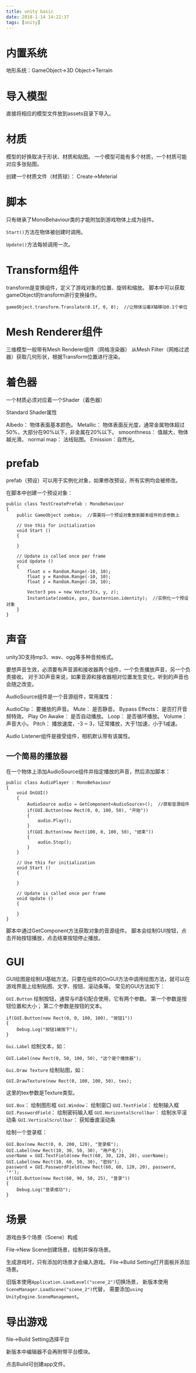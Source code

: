 ```yaml
---
title: unity basic
date: 2018-1-14 14:22:37
tags: [unity]
---
```


# 内置系统

地形系统：GameObject->3D Object->Terrain

# 导入模型

直接将相应的模型文件放到assets目录下导入。

# 材质

模型的好换取决于形状、材质和贴图。
一个模型可能有多个材质，一个材质可能对应多张贴图。

创建一个材质文件（材质球）： Create->Meterial

# 脚本

只有继承了MonoBehaviour类的才能附加到游戏物体上成为组件。

`Start()`方法在物体被创建时调用。

`Update()`方法每帧调用一次。


# Transform组件

transform是变换组件，定义了游戏对象的位置、旋转和缩放。
脚本中可以获取gameObject的transform进行变换操作。
```
gameObject.transform.Translate(0.1f, 0, 0);  //让物体沿着X轴移动0.1个单位
```

# Mesh Renderer组件

三维模型一般带有Mesh Renderer组件（网格渲染器）
从Mesh Filter（网格过滤器）获取几何形状，根据Transform位置进行渲染。

# 着色器

一个材质必须对应着一个Shader（着色器）

Standard Shader属性

Albedo： 物体表面基本颜色。
Metallic： 物体表面反光度，通常金属物体超过50%，大部分在90%以下，非金属在20%以下。
smoonthness： 值越大，物体越光滑。
normal map： 法线贴图。
Emission：自然光。

# prefab

prefab（预设）可以用于实例化对象，如果修改预设，所有实例均会被修改。

在脚本中创建一个预设对象：

```
public class TestCreatePrefab : MonoBehaviour
{
    public GameObject zombie;  //需要将一个预设对象放到脚本组件的该参数上

	// Use this for initialization
	void Start ()
    {
		
	}
	
	// Update is called once per frame
	void Update ()
    {
        float x = Random.Range(-10, 10);
        float y = Random.Range(-10, 10);
        float z = Random.Range(-10, 10);

        Vector3 pos = new Vector3(x, y, z);
        Instantiate(zombie, pos, Quaternion.identity);  //实例化一个预设对象
	}
}
```

# 声音

unity3D支持mp3、wav、ogg等多种音频格式。

要想声音生效，必须要有声音源和接收器两个组件，一个负责播放声音，另一个负责接收。
对于3D声音来说，如果音源和接收器相对位置发生变化，听到的声音也会随之改变。

AudioSource组件是一个音源组件，常用属性：

AudioClip： 要播放的声音。
Mute： 是否静音。
Bypass Effects： 是否打开音频特效。
Play On Awake： 是否自动播放。
Loop： 是否循环播放。
Volume： 声音大小。
Pitch： 播放速度，-3 ~ 3，1正常播放，大于1加速，小于1减速。

Audio Listener组件是接受组件，相机默认带有该属性。

## 一个简易的播放器

在一个物体上添加AudioSource组件并指定播放的声音，然后添加脚本：

```
public class AudioPlayer : MonoBehaviour
{
    void OnGUI()
    {
        AudioSource audio = GetComponent<AudioSource>();  //获取音源组件
        if(GUI.Button(new Rect(0, 0, 100, 50), "开始"))
        {
            audio.Play();
        }
        if(GUI.Button(new Rect(100, 0, 100, 50), "结束"))
        {
            audio.Stop();
        }
    }

    // Use this for initialization
    void Start ()
    {
		
	}
	
	// Update is called once per frame
	void Update ()
    {
		
	}
}

```
脚本中通过GetComponent方法获取对象的音源组件。
脚本会绘制GUI按钮，点击开始按钮播放，点击结束按钮停止播放。

# GUI

GUI绘图是绘制UI基础方法，只要在组件的OnGUI方法中调用绘图方法，就可以在游戏界面上绘制贴图、文字、按钮、滚动条等。
常见的GUI方法如下：

`GUI.Button`
绘制按钮，通常与if语句配合使用，它有两个参数。
第一个参数是按钮位置和大小；
第二个参数是按钮的文本。
```
if(GUI.Button(new Rect(0, 0, 100, 100), "按钮1"))
{
	Debug.Log("按钮1被按下");
}
```

`Gui.Label`
绘制文本，如：
```
GUI.Label(new Rect(0, 50, 100, 50), "这个是个播放器");
```

`Gui.Draw Texture`
绘制贴图，如：
```
GUI.DrawTexture(new Rect(0, 100, 100, 50), tex);
```
这里的tex参数是Texture类型。

`GUI.Box`： 绘制图形框
`GUI.Window`： 绘制窗口
`GUI.TextField`： 绘制输入框
`GUI.PasswordField`： 绘制密码输入框
`GUI.HorizontalScrollbar`： 绘制水平滚动条
`GUI.VerticalScrollbar`： 获知垂直滚动条

绘制一个登录框：
```
GUI.Box(new Rect(0, 0, 200, 120), "登录框");
GUI.Label(new Rect(10, 30, 50, 30), "用户名");
userName = GUI.TextField(new Rect(60, 30, 120, 20), userName);
GUI.Label(new Rect(10, 60, 50, 30), "密码");
password = GUI.PasswordField(new Rect(60, 60, 120, 20), password, '*');
if(GUI.Button(new Rect(60, 90, 50, 25), "登录"))
{
    Debug.Log("登录成功");
}
```

# 场景

游戏由多个场景（Scene）构成

File->New Scene创建场景，绘制并保存场景。

生成游戏时，只有添加的场景才会编入游戏。
File->Build Setting打开面板并添加场景。

旧版本使用`Application.LoadLevel("scene_2")`切换场景，
新版本使用`SceneManager.LoadScene("scene_2")`代替，
需要添加`using UnityEngine.SceneManagement`。

# 导出游戏

file->Build Setting选择平台

新版本中编辑器不会再附带平台模块。

点击Build可创建app文件。
